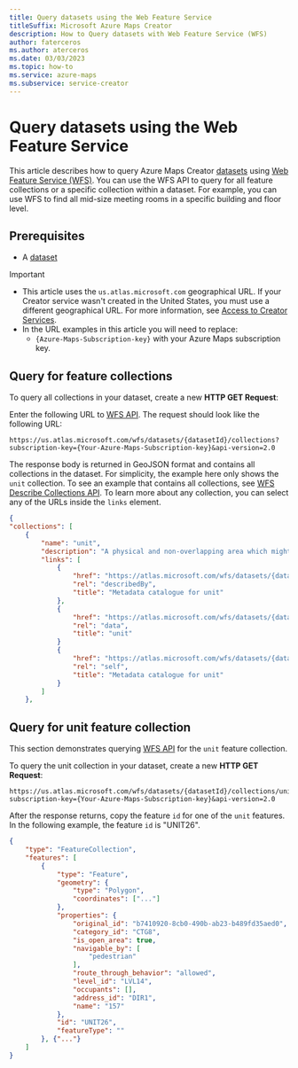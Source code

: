 ```yaml
---
title: Query datasets using the Web Feature Service
titleSuffix: Microsoft Azure Maps Creator
description: How to Query datasets with Web Feature Service (WFS) 
author: faterceros
ms.author: aterceros
ms.date: 03/03/2023
ms.topic: how-to
ms.service: azure-maps
ms.subservice: service-creator
---
```


# Query datasets using the Web Feature Service

This article describes how to query Azure Maps Creator [datasets] using [Web Feature Service (WFS)]. You can use the WFS API to query for all feature collections or a specific collection within a dataset. For example, you can use WFS to find all mid-size meeting rooms in a specific building and floor level.

## Prerequisites

* A [dataset]


>[!IMPORTANT]
>
> * This article uses the `us.atlas.microsoft.com` geographical URL. If your Creator service wasn't created in the United States, you must use a different geographical URL.  For more information, see [Access to Creator Services].
> * In the URL examples in this article you will need to replace:
>   * `{Azure-Maps-Subscription-key}` with your Azure Maps subscription key.

## Query for feature collections

To query all collections in your dataset, create a new **HTTP GET Request**:

Enter the following URL to [WFS API]. The request should look like the following URL:

```http
https://us.atlas.microsoft.com/wfs/datasets/{datasetId}/collections?subscription-key={Your-Azure-Maps-Subscription-key}&api-version=2.0
```

The response body is returned in GeoJSON format and contains all collections in the dataset. For simplicity, the example here only shows the `unit` collection. To see an example that contains all collections, see [WFS Describe Collections API]. To learn more about any collection, you can select any of the URLs inside the `links` element.

```json
{
"collections": [
    {
        "name": "unit",
        "description": "A physical and non-overlapping area which might be occupied and traversed by a navigating agent. Can be a hallway, a room, a courtyard, etc. It is surrounded by physical obstruction (wall), unless the is_open_area attribute is equal to true, and one must add openings where the obstruction shouldn't be there. If is_open_area attribute is equal to true, all the sides are assumed open to the surroundings and walls are to be added where needed. Walls for open areas are represented as a line_element or area_element with is_obstruction equal to true.",
        "links": [
            {
                "href": "https://atlas.microsoft.com/wfs/datasets/{datasetId}/collections/unit/definition?api-version=1.0",
                "rel": "describedBy",
                "title": "Metadata catalogue for unit"
            },
            {
                "href": "https://atlas.microsoft.com/wfs/datasets/{datasetId}/collections/unit/items?api-version=1.0",
                "rel": "data",
                "title": "unit"
            }
            {
                "href": "https://atlas.microsoft.com/wfs/datasets/{datasetId}/collections/unit?api-version=1.0",
                "rel": "self",
                "title": "Metadata catalogue for unit"
            }
        ]
    },
```

## Query for unit feature collection

This section demonstrates querying [WFS API] for the `unit` feature collection.

To query the unit collection in your dataset, create a new **HTTP GET Request**:

```http
https://us.atlas.microsoft.com/wfs/datasets/{datasetId}/collections/unit/items?subscription-key={Your-Azure-Maps-Subscription-key}&api-version=2.0
```

After the response returns, copy the feature `id` for one of the `unit` features. In the following example, the feature `id` is "UNIT26".

```json
{
    "type": "FeatureCollection",
    "features": [
        {
            "type": "Feature",
            "geometry": {
                "type": "Polygon",
                "coordinates": ["..."]
            },
            "properties": {
                "original_id": "b7410920-8cb0-490b-ab23-b489fd35aed0",
                "category_id": "CTG8",
                "is_open_area": true,
                "navigable_by": [
                    "pedestrian"
                ],
                "route_through_behavior": "allowed",
                "level_id": "LVL14",
                "occupants": [],
                "address_id": "DIR1",
                "name": "157"
            },
            "id": "UNIT26",
            "featureType": ""
        }, {"..."}
    ]
}
```

[dataset]: creator-indoor-maps.md#datasets
[datasets]: /rest/api/maps-creator/dataset
[WFS API]: /rest/api/maps-creator/wfs
[Web Feature Service (WFS)]: /rest/api/maps-creator/wfs
[Access to Creator Services]: how-to-manage-creator.md#access-to-creator-services
[WFS Describe Collections API]: /rest/api/maps-creator/wfs/get-collection-definition
